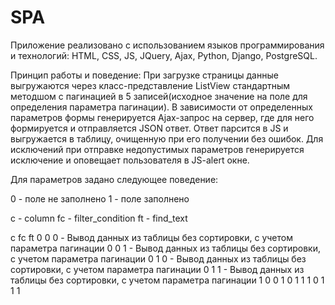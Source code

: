 # SPA

Приложение реализовано с использованием языков программирования и технологий: HTML, CSS, JS, JQuery, Ajax, Python, Django, PostgreSQL.

Принцип работы и поведение:
При загрузке страницы данные выгружаются через класс-представление ListView стандартным методшом с пагинацией в 5 записей(исходное значение на поле для определения параметра пагинации).
В зависимости от определенных параметров формы генерируется Ajax-запрос на сервер, где для него формируется и отправляется JSON ответ.
Ответ парсится в JS и выгружается в таблицу, очищенную при его получении без ошибок.
Для исключений при отправке недопустимых параметров генерируется исключение и оповещает пользователя в JS-alert окне.

Для параметров задано следующее поведение:

0 - поле не заполнено
1 - поле заполнено

c - column
fc - filter_condition
ft - find_text

c  fc ft
0  0  0 - Вывод данных из таблицы без сортировки, с учетом параметра пагинации
0  0  1 - Вывод данных из таблицы без сортировки, с учетом параметра пагинации
0  1  0 - Вывод данных из таблицы без сортировки, с учетом параметра пагинации
0  1  1 - Вывод данных из таблицы без сортировки, с учетом параметра пагинации
1  0  0
1  0  1
1  1  0
1  1  1
 
